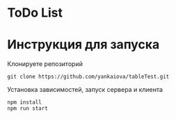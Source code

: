 # ToDo List

# Инструкция для запуска
Клонируете репозиторий
```
git clone https://github.com/yankaiova/tableTest.git
```
Установка зависимостей, запуск сервера и клиента
```
npm install
npm run start
```

